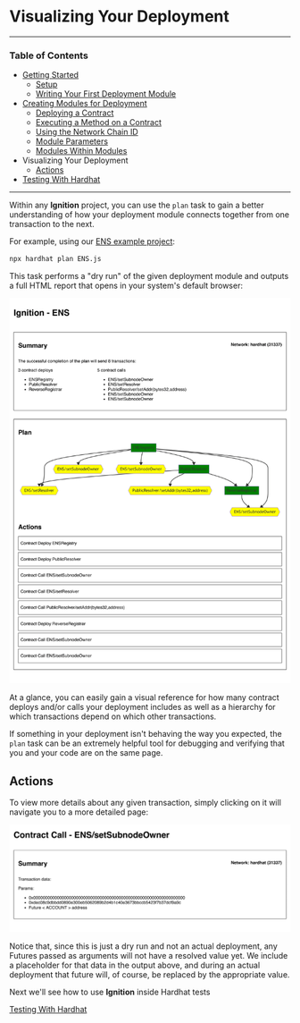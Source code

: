 # Visualizing Your Deployment

---

### Table of Contents

- [Getting Started](./getting-started-guide.md)
  - [Setup](./getting-started-guide.md#setup)
  - [Writing Your First Deployment Module](./getting-started-guide.md#writing-your-first-deployment-module)
- [Creating Modules for Deployment](./creating-modules-for-deployment.md)
  - [Deploying a Contract](./creating-modules-for-deployment.md#deploying-a-contract)
  - [Executing a Method on a Contract](./creating-modules-for-deployment.md#executing-a-method-on-a-contract)
  - [Using the Network Chain ID](./creating-modules-for-deployment.md#using-the-network-chain-id)
  - [Module Parameters](./creating-modules-for-deployment.md#module-parameters)
  - [Modules Within Modules](./creating-modules-for-deployment.md#modules-within-modules)
- Visualizing Your Deployment
  - [Actions](./visualizing-your-deployment.md#actions)
- [Testing With Hardhat](./testing-with-hardhat.md)

---

Within any **Ignition** project, you can use the `plan` task to gain a better understanding of how your deployment module connects together from one transaction to the next.

For example, using our [ENS example project](../examples/ens):

```bash
npx hardhat plan ENS.js
```

This task performs a "dry run" of the given deployment module and outputs a full HTML report that opens in your system's default browser:

![Main plan output](images/plan-1.png)

At a glance, you can easily gain a visual reference for how many contract deploys and/or calls your deployment includes as well as a hierarchy for which transactions depend on which other transactions.

If something in your deployment isn't behaving the way you expected, the `plan` task can be an extremely helpful tool for debugging and verifying that you and your code are on the same page.

## Actions

To view more details about any given transaction, simply clicking on it will navigate you to a more detailed page:

![Action detail output](images/plan-2.png)

Notice that, since this is just a dry run and not an actual deployment, any Futures passed as arguments will not have a resolved value yet. We include a placeholder for that data in the output above, and during an actual deployment that future will, of course, be replaced by the appropriate value.

Next we'll see how to use **Ignition** inside Hardhat tests

[Testing With Hardhat](./testing-with-hardhat.md)
